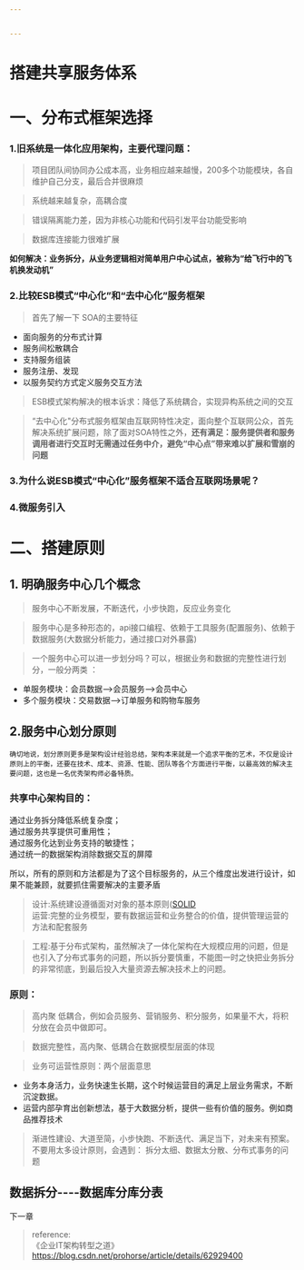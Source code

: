 ```yaml
---


---
```


<h1 id="搭建共享服务体系">搭建共享服务体系</h1>
<h1 id="一、分布式框架选择">一、分布式框架选择</h1>
<h3 id="旧系统是一体化应用架构，主要代理问题：">1.旧系统是一体化应用架构，主要代理问题：</h3>
<blockquote>
<p>项目团队间协同办公成本高，业务相应越来越慢，200多个功能模块，各自维护自己分支，最后合并很麻烦</p>
</blockquote>
<blockquote>
<p>系统越来越复杂，高耦合度</p>
</blockquote>
<blockquote>
<p>错误隔离能力差，因为非核心功能和代码引发平台功能受影响</p>
</blockquote>
<blockquote>
<p>数据库连接能力很难扩展</p>
</blockquote>
<p><strong>如何解决：业务拆分，从业务逻辑相对简单用户中心试点，被称为“给飞行中的飞机换发动机”</strong></p>
<h3 id="比较esb模式“中心化”和“去中心化”服务框架">2.比较ESB模式“中心化”和“去中心化”服务框架</h3>
<blockquote>
<p>首先了解一下 SOA的主要特征</p>
</blockquote>
<ul>
<li>面向服务的分布式计算</li>
<li>服务间松散耦合</li>
<li>支持服务组装</li>
<li>服务注册、发现</li>
<li>以服务契约方式定义服务交互方法</li>
</ul>
<blockquote>
<p>ESB模式架构解决的根本诉求：降低了系统耦合，实现异构系统之间的交互</p>
</blockquote>
<blockquote>
<p>“去中心化"分布式服务框架由互联网特性决定，面向整个互联网公众，首先解决系统扩展问题，除了面对SOA特性之外，<strong>还有满足：服务提供者和服务调用者进行交互时无需通过任务中介，避免“中心点”带来难以扩展和雪崩的问题</strong></p>
</blockquote>
<h3 id="为什么说esb模式“中心化”服务框架不适合互联网场景呢？">3.为什么说ESB模式“中心化”服务框架不适合互联网场景呢？</h3>
<h3 id="微服务引入">4.微服务引入</h3>
<h1 id="二、搭建原则">二、搭建原则</h1>
<h2 id="明确服务中心几个概念">1. 明确服务中心几个概念</h2>
<blockquote>
<p>服务中心不断发展，不断迭代，小步快跑，反应业务变化</p>
</blockquote>
<blockquote>
<p>服务中心是多种形态的，api接口编程、依赖于工具服务(配置服务)、依赖于数据服务(大数据分析能力，通过接口对外暴露)</p>
</blockquote>
<blockquote>
<p>一个服务中心可以进一步划分吗？可以，根据业务和数据的完整性进行划分，一般分两类 ：</p>
</blockquote>
<ul>
<li>单服务模块：会员数据—&gt;会员服务—&gt;会员中心</li>
<li>多个服务模块：交易数据—&gt;订单服务和购物车服务</li>
</ul>
<h2 id="服务中心划分原则">2.服务中心划分原则</h2>
<p><code>确切地说，划分原则更多是架构设计经验总结，架构本来就是一个追求平衡的艺术，不仅是设计原则上的平衡，还要在技术、成本、资源、性能、团队等各个方面进行平衡，以最高效的解决主要问题，这也是一名优秀架构师必备特质。</code></p>
<h3 id="共享中心架构目的：">共享中心架构目的：</h3>
<p>通过业务拆分降低系统复杂度；<br>
通过服务共享提供可重用性；<br>
通过服务化达到业务支持的敏捷性；<br>
通过统一的数据架构消除数据交互的屏障</p>
<p>所以，所有的原则和方法都是为了这个目标服务的，从三个维度出发进行设计，如果不能兼顾，就要抓住需要解决的主要矛盾</p>
<blockquote>
<p>设计:系统建设遵循面对对象的基本原则(<a href="https://github.com/kgtom/daily-life/blob/master/books/oop%E8%AE%BE%E8%AE%A1%E5%8E%9F%E5%88%99.md">SOLID</a><br>
运营:完整的业务模型，要有数据运营和业务整合的价值，提供管理运营的方法和配套服务</p>
</blockquote>
<blockquote>
<p>工程:基于分布式架构，虽然解决了一体化架构在大规模应用的问题，但是也引入了分布式事务的问题，所以拆分要慎重，不能图一时之快把业务拆分的非常彻底，到最后投入大量资源去解决技术上的问题。</p>
</blockquote>
<h3 id="原则：">原则：</h3>
<blockquote>
<p>高内聚 低耦合，例如会员服务、营销服务、积分服务，如果量不大，将积分放在会员中做即可。</p>
</blockquote>
<blockquote>
<p>数据完整性，高内聚、低耦合在数据模型层面的体现</p>
</blockquote>
<blockquote>
<p>业务可运营性原则：两个层面意思</p>
</blockquote>
<ul>
<li>业务本身活力，业务快速生长期，这个时候运营目的满足上层业务需求，不断沉淀数据。</li>
<li>运营内部孕育出创新想法，基于大数据分析，提供一些有价值的服务。例如商品推荐技术</li>
</ul>
<blockquote>
<p>渐进性建设、大道至简，小步快跑、不断迭代、满足当下，对未来有预案。<br>
不要用太多设计原则，会遇到： 拆分太细、数据太分散、分布式事务的问题</p>
</blockquote>
<h2 id="数据拆分----数据库分库分表">数据拆分----数据库分库分表</h2>
<p>下一章</p>
<blockquote>
<p>reference:<br>
《企业IT架构转型之道》<br>
<a href="https://blog.csdn.net/prohorse/article/details/62929400">https://blog.csdn.net/prohorse/article/details/62929400</a></p>
</blockquote>

